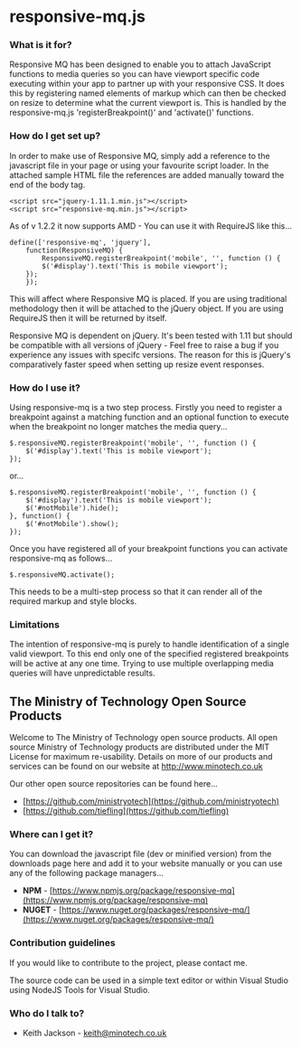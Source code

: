 # responsive-mq.js #

### What is it for? ###
Responsive MQ has been designed to enable you to attach JavaScript functions to media queries so you can have viewport specific code executing within your app to partner up with your responsive CSS. It does this by registering named elements of markup which can then be checked on resize to determine what the current viewport is. This is handled by the responsive-mq.js 'registerBreakpoint()' and 'activate()' functions.

### How do I get set up? ###
In order to make use of Responsive MQ, simply add a reference to the javascript file in your page or using your favourite script loader.
In the attached sample HTML file the references are added manually toward the end of the body tag.

	<script src="jquery-1.11.1.min.js"></script>
	<script src="responsive-mq.min.js"></script>

As of v 1.2.2 it now supports AMD - You can use it with RequireJS like this...

	define(['responsive-mq', 'jquery'],
	    function(ResponsiveMQ) {
			ResponsiveMQ.registerBreakpoint('mobile', '', function () {
		    $('#display').text('This is mobile viewport');
		});
	    });

This will affect where Responsive MQ is placed. If you are using traditional methodology then it will be attached to the jQuery object. If you are using RequireJS then it will be returned by itself.

Responsive MQ is dependent on jQuery. It's been tested with 1.11 but should be compatible with all versions of jQuery - Feel free to raise a bug if you experience any issues with specifc versions. The reason for this is jQuery's comparatively faster speed when setting up resize event responses.

### How do I use it? ###
Using responsive-mq is a two step process. Firstly you need to register a breakpoint against a matching function and an optional function to execute when the breakpoint no longer matches the media query...

	$.responsiveMQ.registerBreakpoint('mobile', '', function () {
	    $('#display').text('This is mobile viewport');
	});

or...

	$.responsiveMQ.registerBreakpoint('mobile', '', function () {
	    $('#display').text('This is mobile viewport');
	    $('#notMobile').hide();
	}, function() {
	    $('#notMobile').show();
	});

Once you have registered all of your breakpoint functions you can activate responsive-mq as follows...

	$.responsiveMQ.activate();

This needs to be a multi-step process so that it can render all of the required markup and style blocks.

### Limitations ###
The intention of responsive-mq is purely to handle identification of a single valid viewport. To this end only one of the specified registered breakpoints will be active at any one time. Trying to use multiple overlapping media queries will have unpredictable results.

## The Ministry of Technology Open Source Products ##
Welcome to The Ministry of Technology open source products. All open source Ministry of Technology products are distributed under the MIT License for maximum re-usability. Details on more of our products and services can be found on our website at http://www.minotech.co.uk

Our other open source repositories can be found here...

* [https://github.com/ministryotech](https://github.com/ministryotech)
* [https://github.com/tiefling](https://github.com/tiefling)

### Where can I get it? ###
You can download the javascript file (dev or minified version) from the downloads page here and add it to your website manually or you can use any of the following package managers...

- **NPM** - [https://www.npmjs.org/package/responsive-mq](https://www.npmjs.org/package/responsive-mq)
- **NUGET** - [https://www.nuget.org/packages/responsive-mq/](https://www.nuget.org/packages/responsive-mq/)

### Contribution guidelines ###
If you would like to contribute to the project, please contact me.

The source code can be used in a simple text editor or within Visual Studio using NodeJS Tools for Visual Studio.

### Who do I talk to? ###
* Keith Jackson - keith@minotech.co.uk
